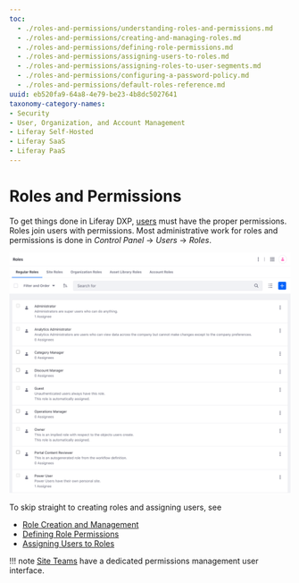 ```yaml
---
toc:
  - ./roles-and-permissions/understanding-roles-and-permissions.md
  - ./roles-and-permissions/creating-and-managing-roles.md
  - ./roles-and-permissions/defining-role-permissions.md
  - ./roles-and-permissions/assigning-users-to-roles.md
  - ./roles-and-permissions/assigning-roles-to-user-segments.md
  - ./roles-and-permissions/configuring-a-password-policy.md
  - ./roles-and-permissions/default-roles-reference.md
uuid: eb520fa9-64a8-4e79-be23-4b8dc5027641
taxonomy-category-names:
- Security
- User, Organization, and Account Management
- Liferay Self-Hosted
- Liferay SaaS
- Liferay PaaS
---
```


# Roles and Permissions

To get things done in Liferay DXP, [users](./users.md) must have the proper permissions. Roles join users with permissions. Most administrative work for roles and permissions is done in *Control Panel* &rarr; *Users* &rarr; *Roles*.

![Manage roles from the Control Panel.](./roles-and-permissions/images/01.png)

To skip straight to creating roles and assigning users, see

- [Role Creation and Management](./roles-and-permissions/creating-and-managing-roles.md)
- [Defining Role Permissions](./roles-and-permissions/defining-role-permissions.md)
- [Assigning Users to Roles](./roles-and-permissions/assigning-users-to-roles.md)

!!! note
    [Site Teams](../site-building/sites/site-membership/creating-teams-for-sites.md) have a dedicated permissions management user interface.
